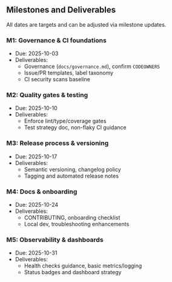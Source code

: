 ## Milestones and Deliverables

All dates are targets and can be adjusted via milestone updates.

### M1: Governance & CI foundations

- Due: 2025-10-03
- Deliverables:
  - Governance (`docs/governance.md`), confirm `CODEOWNERS`
  - Issue/PR templates, label taxonomy
  - CI security scans baseline

### M2: Quality gates & testing

- Due: 2025-10-10
- Deliverables:
  - Enforce lint/type/coverage gates
  - Test strategy doc, non-flaky CI guidance

### M3: Release process & versioning

- Due: 2025-10-17
- Deliverables:
  - Semantic versioning, changelog policy
  - Tagging and automated release notes

### M4: Docs & onboarding

- Due: 2025-10-24
- Deliverables:
  - CONTRIBUTING, onboarding checklist
  - Local dev, troubleshooting enhancements

### M5: Observability & dashboards

- Due: 2025-10-31
- Deliverables:
  - Health checks guidance, basic metrics/logging
  - Status badges and dashboard strategy
